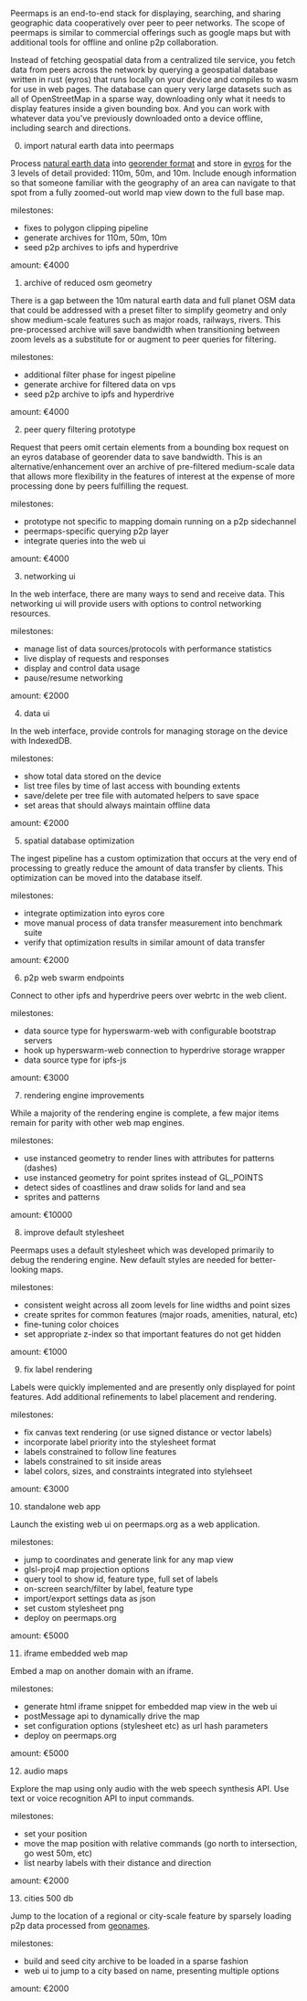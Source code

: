 Peermaps is an end-to-end stack for displaying, searching, and sharing
geographic data cooperatively over peer to peer networks. The scope of peermaps
is similar to commercial offerings such as google maps but with additional tools
for offline and online p2p collaboration.

Instead of fetching geospatial data from a centralized tile service, you fetch
data from peers across the network by querying a geospatial database written in
rust (eyros) that runs locally on your device and compiles to wasm for use in
web pages. The database can query very large datasets such as all of
OpenStreetMap in a sparse way, downloading only what it needs to display
features inside a given bounding box. And you can work with whatever data you've
previously downloaded onto a device offline, including search and directions.

0. import natural earth data into peermaps

Process [natural earth data][] into [georender format][] and store in [eyros][]
for the 3 levels of detail provided: 110m, 50m, and 10m. Include enough
information so that someone familiar with the geography of an area can navigate
to that spot from a fully zoomed-out world map view down to the full base map.

milestones:

* fixes to polygon clipping pipeline
* generate archives for 110m, 50m, 10m
* seed p2p archives to ipfs and hyperdrive

amount: €4000

[natural earth data]: https://www.naturalearthdata.com/
[georender format]: https://github.com/peermaps/docs/blob/master/georender.md
[eyros]: https://github.com/peermaps/eyros

1. archive of reduced osm geometry

There is a gap between the 10m natural earth data and full planet OSM data that
could be addressed with a preset filter to simplify geometry and only show
medium-scale features such as major roads, railways, rivers. This pre-processed
archive will save bandwidth when transitioning between zoom levels as a
substitute for or augment to peer queries for filtering.

milestones:

* additional filter phase for ingest pipeline
* generate archive for filtered data on vps
* seed p2p archive to ipfs and hyperdrive

amount: €4000

2. peer query filtering prototype

Request that peers omit certain elements from a bounding box request on an
eyros database of georender data to save bandwidth. This is an
alternative/enhancement over an archive of pre-filtered medium-scale data that
allows more flexibility in the features of interest at the expense of more
processing done by peers fulfilling the request.

milestones:

* prototype not specific to mapping domain running on a p2p sidechannel
* peermaps-specific querying p2p layer
* integrate queries into the web ui

amount: €4000

3. networking ui

In the web interface, there are many ways to send and receive data. This
networking ui will provide users with options to control networking resources.

milestones:

* manage list of data sources/protocols with performance statistics
* live display of requests and responses
* display and control data usage
* pause/resume networking

amount: €2000

4. data ui

In the web interface, provide controls for managing storage on the device with
IndexedDB.

milestones:

* show total data stored on the device
* list tree files by time of last access with bounding extents
* save/delete per tree file with automated helpers to save space
* set areas that should always maintain offline data

amount: €2000

5. spatial database optimization

The ingest pipeline has a custom optimization that occurs at the very end of
processing to greatly reduce the amount of data transfer by clients. This
optimization can be moved into the database itself.

milestones:

* integrate optimization into eyros core
* move manual process of data transfer measurement into benchmark suite
* verify that optimization results in similar amount of data transfer

amount: €2000

6. p2p web swarm endpoints

Connect to other ipfs and hyperdrive peers over webrtc in the web client.

milestones:

* data source type for hyperswarm-web with configurable bootstrap servers
* hook up hyperswarm-web connection to hyperdrive storage wrapper
* data source type for ipfs-js 

amount: €3000

7. rendering engine improvements

While a majority of the rendering engine is complete, a few major items remain
for parity with other web map engines.

milestones:

* use instanced geometry to render lines with attributes for patterns (dashes)
* use instanced geometry for point sprites instead of GL\_POINTS
* detect sides of coastlines and draw solids for land and sea
* sprites and patterns

amount: €10000

8. improve default stylesheet

Peermaps uses a default stylesheet which was developed primarily to debug the
rendering engine. New default styles are needed for better-looking maps.

milestones:

* consistent weight across all zoom levels for line widths and point sizes
* create sprites for common features (major roads, amenities, natural, etc)
* fine-tuning color choices
* set appropriate z-index so that important features do not get hidden

amount: €1000

9. fix label rendering

Labels were quickly implemented and are presently only displayed for point
features. Add additional refinements to label placement and rendering.

milestones:

* fix canvas text rendering (or use signed distance or vector labels)
* incorporate label priority into the stylesheet format
* labels constrained to follow line features
* labels constrained to sit inside areas
* label colors, sizes, and constraints integrated into stylehseet

amount: €3000

10. standalone web app

Launch the existing web ui on peermaps.org as a web application.

milestones:

* jump to coordinates and generate link for any map view
* glsl-proj4 map projection options
* query tool to show id, feature type, full set of labels
* on-screen search/filter by label, feature type
* import/export settings data as json
* set custom stylesheet png
* deploy on peermaps.org

amount: €5000

11. iframe embedded web map

Embed a map on another domain with an iframe.

milestones:

* generate html iframe snippet for embedded map view in the web ui
* postMessage api to dynamically drive the map
* set configuration options (stylesheet etc) as url hash parameters
* deploy on peermaps.org

amount: €5000

12. audio maps

Explore the map using only audio with the web speech synthesis API.
Use text or voice recognition API to input commands.

milestones:

* set your position
* move the map position with relative commands
(go north to intersection, go west 50m, etc)
* list nearby labels with their distance and direction

amount: €2000

13. cities 500 db

Jump to the location of a regional or city-scale feature by sparsely loading p2p
data processed from [geonames][].

milestones:

* build and seed city archive to be loaded in a sparse fashion
* web ui to jump to a city based on name, presenting multiple options

amount: €2000

[geonames]: https://download.geonames.org/export/dump/


